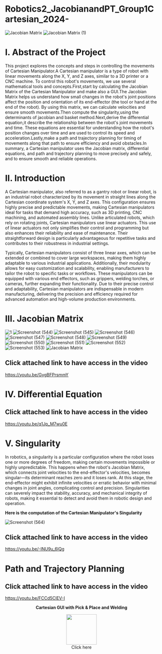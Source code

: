 # Robotics2_JacobianandPT_Group1Cartesian_2024-
![Jacobian Matrix](https://github.com/billyabante/Robotics2_JacobianandPT_Group15_Cartesian_2024/assets/157568463/008b7661-9495-4b8e-936f-a6b0986956fc)
![Jacobian Matrix (1)](https://github.com/billyabante/Robotics2_JacobianandPT_Group15_Cartesian_2024/assets/157568463/68a3f066-7b0d-44f3-80d4-47a9ecc97e5b)


# I. Abstract of the Project

This project explores the concepts and steps in controlling the movements of Cartesian Manipulator.A Cartesian manipulator is a type of robot with linear movements along the X, Y, and Z axes, similar to a 3D printer or a CNC machine. To control this robot's movements, we use several mathematical tools and concepts.First,start by calculating the Jacobian Matrix of the Cartesian Manipulator and make also a GUI.The Jacobian Matrix helps us understand how small changes in the robot's joint positions affect the position and orientation of its end-effector (the tool or hand at the end of the robot). By using this matrix, we can calculate velocities and ensure smooth movements.Then compute the singularity,using the determinants of jacobian and basket method.Next,derive the differential equation,it describe the relationship between the robot's joint movements and time. These equations are essential for understanding how the robot's position changes over time and are used to control its speed and acceleration.Lastly,make a path and trajectory planning for timing of movements along that path to ensure efficiency and avoid obstacles.In summary, a Cartesian manipulator uses the Jacobian matrix, differential equations, and path and trajectory planning to move precisely and safely, and to ensure smooth and reliable operations.


# II. Introduction

A Cartesian manipulator, also referred to as a gantry robot or linear robot, is an industrial robot characterized by its movement in straight lines along the Cartesian coordinate system's X, Y, and Z axes. This configuration ensures highly precise and predictable movements, making Cartesian manipulators ideal for tasks that demand high accuracy, such as 3D printing, CNC machining, and automated assembly lines. Unlike articulated robots, which rely on rotating joints, Cartesian manipulators use linear actuators. This use of linear actuators not only simplifies their control and programming but also enhances their reliability and ease of maintenance. Their straightforward design is particularly advantageous for repetitive tasks and contributes to their robustness in industrial settings.

Typically, Cartesian manipulators consist of three linear axes, which can be extended or combined to cover large workspaces, making them highly adaptable to various industrial applications. Additionally, their modularity allows for easy customization and scalability, enabling manufacturers to tailor the robot to specific tasks or workflows. These manipulators can be equipped with various end effectors, such as grippers, welding torches, or cameras, further expanding their functionality. Due to their precise control and adaptability, Cartesian manipulators are indispensable in modern manufacturing, delivering the precision and efficiency required for advanced automation and high-volume production environments.


# III. Jacobian Matrix

![1](https://github.com/billyabante/Robotics2_JacobianMatrix_Group15_Cartesian_2024/assets/157590037/cc98c41d-665f-4e58-a3fd-28844857fbf7)
 ![Screenshot (544)](https://github.com/billyabante/Robotics2_JacobianMatrix_Group15_Cartesian_2024/assets/157568463/d321bef9-df3b-48a0-bbb7-abecfaf3c84d)
![Screenshot (545)](https://github.com/billyabante/Robotics2_JacobianMatrix_Group15_Cartesian_2024/assets/157568463/ac706bf2-ffd5-4005-92c6-69836592e793)
![Screenshot (546)](https://github.com/billyabante/Robotics2_JacobianMatrix_Group15_Cartesian_2024/assets/157568463/2c44a569-d3f8-4854-8b9d-01b7b5796aa3)
![Screenshot (547)](https://github.com/billyabante/Robotics2_JacobianMatrix_Group15_Cartesian_2024/assets/157568463/e103bc63-1b02-4976-8378-944551fc303c)
![Screenshot (548)](https://github.com/billyabante/Robotics2_JacobianMatrix_Group15_Cartesian_2024/assets/157568463/a06c372f-2229-48fd-8ec7-077a168b2e2b)
![Screenshot (549)](https://github.com/billyabante/Robotics2_JacobianMatrix_Group15_Cartesian_2024/assets/157568463/7c738d7a-4b92-4ab1-ac6e-a15eebde29b0)
![Screenshot (550)](https://github.com/billyabante/Robotics2_JacobianMatrix_Group15_Cartesian_2024/assets/157568463/29d192ed-8590-4582-bfa0-0a9a4eeb2aff)
![Screenshot (551)](https://github.com/billyabante/Robotics2_JacobianMatrix_Group15_Cartesian_2024/assets/157568463/c0331f9c-bd94-40c7-8d62-a75a4fb14002)
![Screenshot (552)](https://github.com/billyabante/Robotics2_JacobianMatrix_Group15_Cartesian_2024/assets/157568463/bf9320f3-6dab-4b7e-9149-195f9c8ab7e5)
![Screenshot (553)](https://github.com/billyabante/Robotics2_JacobianMatrix_Group15_Cartesian_2024/assets/157568463/4c6a112b-3eda-441c-b008-d324954f70bb)
![Jacobian Matrix](https://github.com/billyabante/Robotics2_JacobianMatrix_Group15_Cartesian_2024/assets/157590037/458249b4-0992-480b-841c-94cf8c6f9ce7)

## Click attached link to have access in the video

https://youtu.be/GvgBFPrsmmY

# IV. Differential Equation

## Click attached link to have access in the video

https://youtu.be/q1Jp_M7wu0E

# V. Singularity

In robotics, a singularity is a particular configuration where the robot loses one or more degrees of freedom, making certain movements impossible or highly unpredictable. This happens when the robot's Jacobian Matrix, which connects joint velocities to the end-effector's velocities, becomes singular—its determinant reaches zero and it loses rank. At this stage, the end-effector might exhibit infinite velocities or erratic behavior with minimal changes in joint angles, complicating control and precision. Singularities can severely impact the stability, accuracy, and mechanical integrity of robots, making it essential to detect and avoid them in robotic design and operation.

**Here is the computation of the Cartesian Manipulator's Singularity**

![Screenshot (564)](https://github.com/billyabante/Robotics2_JacobianandPT_Group15_Cartesian_2024/assets/157568463/010538e5-2296-4025-b89c-1c2af98e4e65)

## Click attached link to have access in the video

https://youtu.be/-INU9u_6lQg

# Path and Trajectory Planning

## Click attached link to have access in the video

https://youtu.be/FCCd5ClEV-I

<div align="center">
 
**Cartesian GUI with Pick & Place and Welding**


<div align="center">
  <a href="https://drive.google.com/file/d/1LD-3A2jJExdkl_EH9v0wCKQldzNiDTic/view?usp=sharing">
    <img height=100" src="https://github.com/billyabante/Robotics2_JacobianandPT_Group15_Cartesian_2024/assets/157665849/a0766921-caa1-4d51-9a65-9263c3792481"  />
  </a>
</div>
<div align="center">
Click here
